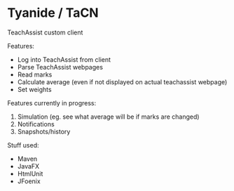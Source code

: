 # Tyanide / TaCN
TeachAssist custom client

Features:
 - Log into TeachAssist from client
 - Parse TeachAssist webpages
 - Read marks
 - Calculate average (even if not displayed on actual teachassist webpage)
 - Set weights
 
Features currently in progress:
 1. Simulation (eg. see what average will be if marks are changed)
 2. Notifications
 3. Snapshots/history

Stuff used:
 - Maven
 - JavaFX
 - HtmlUnit
 - JFoenix